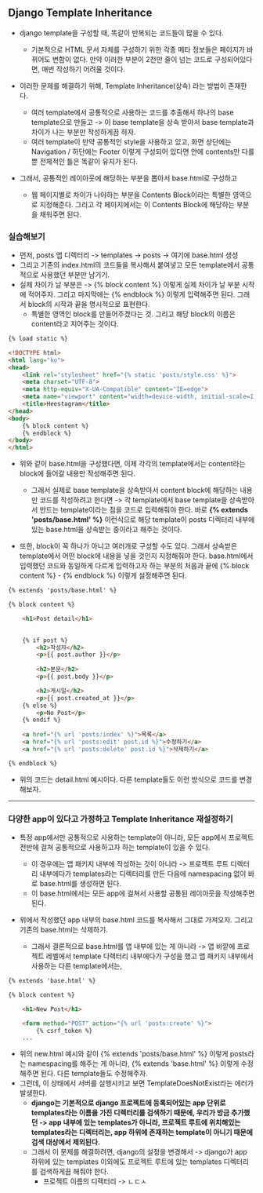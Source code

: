 ## Django Template Inheritance
- django template을 구성할 때, 똑같이 반복되는 코드들이 많을 수 있다.
  - 기본적으로 HTML 문서 자체를 구성하기 위한 각종 메타 정보들은 페이지가 바뀌어도 변함이 없다. 만약 이러한 부분이 2천만 줄이 넘는 코드로 구성되어있다면, 매번 작성하기 어려울 것이다.

- 이러한 문제를 해결하기 위해, Template Inheritance(상속) 라는 방법이 존재한다.
  - 여러 template에서 공통적으로 사용하는 코드를 추출해서 하나의 base template으로 만들고 -> 이 base template을 상속 받아서 base template과 차이가 나는 부분만 작성하게끔 하자.
  - 여러 template이 만약 공통적인 style을 사용하고 있고, 화면 상단에는 Navigation / 하단에는 Footer 이렇게 구성되어 있다면 안에 contents만 다를 뿐 전체적인 틀은 똑같이 유지가 된다.

- 그래서, 공통적인 레이아웃에 해당하는 부분을 뽑아서 base.html로 구성하고 
  - 웹 페이지별로 차이가 나야하는 부분을 Contents Block이라는 특별한 영역으로 지정해준다. 그리고 각 페이지에서는 이 Contents Block에 해당하는 부분을 채워주면 된다.


### 실습해보기
- 먼저, posts 앱 디렉터리 -> templates -> posts -> 여기에 base.html 생성
- 그리고 기존의 index.html의 코드들을 복사해서 붙여넣고 모든 template에서 공통적으로 사용했던 부분만 남기기.
- 실제 차이가 날 부분은 -> {% block content %} 이렇게 실제 차이가 날 부분 시작에 적어주자. 그리고 마지막에는 {% endblock %} 이렇게 입력해주면 된다. 그래서 block의 시작과 끝을 명시적으로 표현한다.
  - 특별한 영역인 block를 만들어주겠다는 것. 그리고 해당 block의 이름은 content라고 지어주는 것이다.

```html
{% load static %}

<!DOCTYPE html>
<html lang="ko">
<head>
    <link rel="stylesheet" href="{% static 'posts/style.css' %}">
    <meta charset="UTF-8">
    <meta http-equiv="X-UA-Compatible" content="IE=edge">
    <meta name="viewport" content="width=device-width, initial-scale=1.0">
    <title>Heestagram</title>
</head>
<body>
    {% block content %}
    {% endblock %}
</body>
</html>
```

- 위와 같이 base.html을 구성했다면, 이제 각각의 template에서는 content라는 block에 들어갈 내용만 작성해주면 된다.
  - 그래서 실제로 base template을 상속받아서 content block에 해당하는 내용만 코드를 작성하려고 한다면 -> 각 template에서 base template을 상속받아서 만드는 template이라는 점을 코드로 입력해줘야 한다. 바로 **{% extends 'posts/base.html' %}** 이런식으로 해당 template이 posts 디렉터리 내부에 있는 base.html을 상속받는 중이라고 해주는 것이다.

- 또한, block이 꼭 하나가 아니고 여러개로 구성할 수도 있다. 그래서 상속받은 template에서 어떤 block에 내용을 넣을 것인지 지정해줘야 한다. base.html에서 입력했던 코드와 동일하게 다르게 입력하고자 하는 부분의 처음과 끝에 {% block content %} - {% endblock %} 이렇게 설정해주면 된다.

```html
{% extends 'posts/base.html' %}

{% block content %}

    <h1>Post detail</h1>

    
    {% if post %}
        <h2>작성자</h2>
        <p>{{ post.author }}</p>
        
        <h2>본문</h2>
        <p>{{ post.body }}</p>

        <h2>게시일</h2>
        <p>{{ post.created_at }}</p>
    {% else %}
        <p>No Post</p>
    {% endif %} 
       
    <a href="{% url 'posts:index' %}">목록</a>
    <a href="{% url 'posts:edit' post.id %}">수정하기</a>
    <a href="{% url 'posts:delete' post.id %}">삭제하기</a>

{% endblock %}
```

- 위의 코드는 detail.html 예시이다. 다른 template들도 이런 방식으로 코드를 변경해보자.

* * *

### 다양한 app이 있다고 가정하고 Template Inheritance 재설정하기
- 특정 app에서만 공통적으로 사용하는 template이 아니라, 모든 app에서 프로젝트 전반에 걸쳐 공통적으로 사용하고자 하는 template이 있을 수 있다.
  - 이 경우에는 앱 패키지 내부에 작성하는 것이 아니라 -> 프로젝트 루트 디렉터리 내부에다가 templates라는 디렉터리를 만든 다음에 namespacing 없이 바로 base.html를 생성하면 된다.
  - 이 base.html에서는 모든 app에 걸쳐서 사용할 공통된 레이아웃을 작성해주면 된다.

- 위에서 작성했던 app 내부의 base.html 코드를 복사해서 그대로 가져오자. 그리고 기존의 base.html는 삭제하기.
  - 그래서 결론적으로 base.html를 앱 내부에 있는 게 아니라 -> 앱 바깥에 프로젝트 레벨에서 template 디렉터리 내부에다가 구성을 했고 앱 패키지 내부에서 사용하는 다른 template에서는, 

```html
{% extends 'base.html' %}

{% block content %}

    <h1>New Post</h1>

    <form method="POST" action="{% url 'posts:create' %}">
        {% csrf_token %}
    ...
```      

- 위의 new.html 예시와 같이 {% extends 'posts/base.html' %} 이렇게 posts라는 namespacing를 해주는 게 아니라, {% extends 'base.html' %} 이렇게 수정해주면 된다. 다른 template들도 수정해주자.
- 그런데, 이 상태에서 서버를 실행시키고 보면 TemplateDoesNotExist라는 에러가 발생한다.
  - **django는 기본적으로 django 프로젝트에 등록되어있는 app 단위로 templates라는 이름을 가진 디렉터리를 검색하기 때문에, 우리가 방금 추가했던 -> app 내부에 있는 templates가 아니라, 프로젝트 루트에 위치해있는 templates라는 디렉터리는, app 하위에 존재하는 template이 아니기 때문에 검색 대상에서 제외된다.**
  - 그래서 이 문제를 해결하려면, django의 설정을 변경해서 -> django가 app 하위에 있는 templates 이외에도 프로젝트 루트에 있는 templates 디렉터리를 검색하게끔 해줘야 한다.
    - 프로젝트 이름의 디렉터리 -> ㄴㄷㅅ

